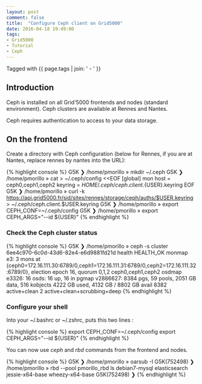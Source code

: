 ```yaml
---
layout: post
comment: false
title:  "Configure Ceph client on Grid5000"
date: 2016-04-18 19:49:00
tags:
- Grid5000
- Tutorial
- Ceph
---
```

Tagged with {{ page.tags | join: ' - ' }}

## Introduction

Ceph is installed on all Grid'5000 frontends and nodes (standard environment). Ceph clusters are available at Rennes and Nantes.

Ceph requires authentication to access to your data storage.

## On the frontend

Create a directory with Ceph configuration (below for Rennes, if you are at Nantes, replace rennes by nantes into the URL):

{% highlight console %}
G5K ❯ /home/pmorillo » mkdir ~/.ceph
G5K ❯ /home/pmorillo » cat > ~/.ceph/config <<EOF
[global]
mon host = ceph0,ceph1,ceph2
keyring = ${HOME}/.ceph/ceph.client.${USER}.keyring
EOF
G5K ❯ /home/pmorillo » curl -k https://api.grid5000.fr/sid/sites/rennes/storage/ceph/auths/$USER.keyring > ~/.ceph/ceph.client.$USER.keyring
G5K ❯ /home/pmorillo » export CEPH_CONF=~/.ceph/config
G5K ❯ /home/pmorillo » export CEPH_ARGS="--id ${USER}"
{% endhighlight %}

### Check the Ceph cluster status

{% highlight console %}
G5K ❯ /home/pmorillo » ceph -s
    cluster 6ee4c970-6c0d-43d6-82e4-e6d9881fd21d
     health HEALTH_OK
     monmap e3: 3 mons at {ceph0=172.16.111.30:6789/0,ceph1=172.16.111.31:6789/0,ceph2=172.16.111.32:6789/0}, election epoch 16, quorum 0,1,2 ceph0,ceph1,ceph2
     osdmap e3326: 16 osds: 16 up, 16 in
      pgmap v2886627: 8384 pgs, 59 pools, 2051 GB data, 516 kobjects
            4222 GB used, 4132 GB / 8802 GB avail
                8382 active+clean
                   2 active+clean+scrubbing+deep
{% endhighlight %}

### Configure your shell

Into your ~/.bashrc or ~/.zshrc, puts this two lines :

{% highlight console %}
export CEPH_CONF=~/.ceph/config
export CEPH_ARGS="--id ${USER}"
{% endhighlight %}

You can now use _ceph_ and _rbd_ commands from the frontend and nodes.

{% highlight console %}
G5K ❯ /home/pmorillo » oarsub -I
G5K(752498) ❯ /home/pmorillo » rbd --pool pmorillo_rbd ls
debian7-mysql
elasticsearch
jessie-x64-base
wheezy-x64-base
G5K(752498) ❯
{% endhighlight %}
